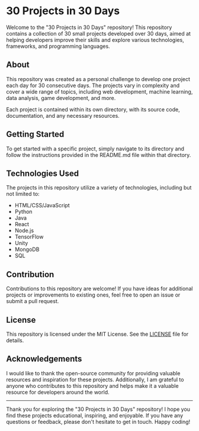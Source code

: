 # 30 Projects in 30 Days

Welcome to the "30 Projects in 30 Days" repository! This repository contains a collection of 30 small projects developed over 30 days, aimed at helping developers improve their skills and explore various technologies, frameworks, and programming languages.

## About

This repository was created as a personal challenge to develop one project each day for 30 consecutive days. The projects vary in complexity and cover a wide range of topics, including web development, machine learning, data analysis, game development, and more.

Each project is contained within its own directory, with its source code, documentation, and any necessary resources.



## Getting Started

To get started with a specific project, simply navigate to its directory and follow the instructions provided in the README.md file within that directory.

## Technologies Used

The projects in this repository utilize a variety of technologies, including but not limited to:

- HTML/CSS/JavaScript
- Python
- Java
- React
- Node.js
- TensorFlow
- Unity
- MongoDB
- SQL

## Contribution

Contributions to this repository are welcome! If you have ideas for additional projects or improvements to existing ones, feel free to open an issue or submit a pull request.

## License

This repository is licensed under the MIT License. See the [LICENSE](LICENSE) file for details.

## Acknowledgements

I would like to thank the open-source community for providing valuable resources and inspiration for these projects. Additionally, I am grateful to anyone who contributes to this repository and helps make it a valuable resource for developers around the world.

---

Thank you for exploring the "30 Projects in 30 Days" repository! I hope you find these projects educational, inspiring, and enjoyable. If you have any questions or feedback, please don't hesitate to get in touch. Happy coding!
